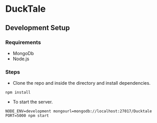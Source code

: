 # DuckTale

## Development Setup

### Requirements

* MongoDb
* Node.js

### Steps

* Clone the repo and inside the directory and install dependencies.

``` 
npm install
```

* To start the server.
```
NODE_ENV=development mongourl=mongodb://localhost:27017/Ducktale PORT=5000 npm start
```
